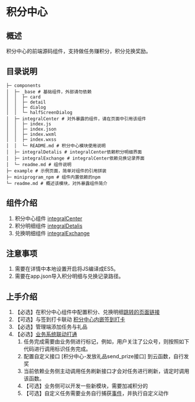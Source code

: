 # 积分中心
## 概述
积分中心的前端源码组件，支持做任务赚积分，积分兑换奖励。

## 目录说明
```
├─ components
│  ├─ _base # 基础组件，外部请勿依赖
│  │  ├─ card
│  │  ├─ detail
│  │  ├─ dialog
│  │  └─ halfScreenDialog
│  ├─ integralCenter # 对外暴露的组件，请在页面中引用该组件
│  │  ├─ index.js
│  │  ├─ index.json
│  │  ├─ index.wxml
│  │  ├─ index.wxss
│  │  └─ README.md # 积分中心模块使用说明
│  ├─ integralDetalis # integralCenter依赖积分明细界面
│  ├─ integralExchange # integralCenter依赖兑换记录界面
│  └─ readme.md # 组件说明
├─ example # 示例页面，简单对组件的引用拼装
├─ miniprogram_npm # 组件内置依赖的npm
└─ readme.md # 概述该模块，对外暴露组件简介
```
## 组件介绍

1. 积分中心组件 [integralCenter](./components/integralCenter/README.md)
2. 积分明细组件 [integralDetalis](./components/integralCenter/README.md)
3. 兑换明细组件 [integralExchange](./components/integralExchange/README.md)


## 注意事项
1. 需要在详情中本地设置开启将JS编译成ES5。
2. 需要在app.json导入积分明细与兑换记录路径。

## 上手介绍

1. 【必选】在积分中心组件中配置积分、兑换明细[跳转的页面链接](./components/integralCenter#2-跳转链接)
2. 【可选】与签到打卡联动
[积分中心内嵌签到打卡](./components/integralCenter#3积分中心内嵌签到模块)
3. 【必选】管理端添加任务与礼品
4. 【必选】[业务系统联动打通](https://github.com/TencentCloudBase-PageModule/integral-module/tree/master/docs/diy.md)
   1. 任务完成需要由业务侧进行标记，例如，用户关注了公众号，则按照如下代码进行调用标识任务完成。
   2. 配置自定义接口 [积分中心-发放礼品send_prize接口] 到云函数，自行发奖
   3. 当前依赖业务侧主动调用任务刷新接口才会对任务进行刷新，请定时调用该函数。
   4. 【可选】业务侧可以开发一些新模块，需要加减积分的
   5. 【可选】自定义任务需要业务自行捕获[事件](https://github.com/TencentCloudBase-PageModule/integral-module/tree/master/miniprogram/components/integralCenter#%E4%BA%8B%E4%BB%B6%E5%B1%9E%E6%80%A7)，并执行自定义动作 
